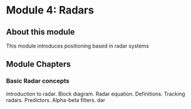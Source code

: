 # Module 4: Radars

## About this module

This module introduces positioning based in radar systems

## Module Chapters

### Basic Radar concepts

Introduction to radar. Block diagram. Radar equation. Definitions. Tracking radars. Predictors. Alpha-beta filters. dar
